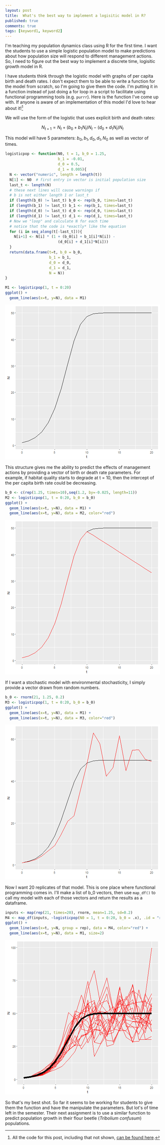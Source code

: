```yaml
--- 
layout: post 
title:  What's the best way to implement a logisitic model in R?
published: true
comments: true
tags: [keyword1, keyword2] 
---
```


I'm teaching my population dynamics class using R for the first time. I want the students to use a simple logistic population model to make predictions about how population size will respond to different management actions. So, I need to figure out the best way to implement a discrete time, logisitic growth model in R.

I have students think through the logistic model with graphs of per capita birth and death rates. I don't expect them to be able to write a function for the model from scratch, so I'm going to give them the code. I'm putting it in a function instead of just doing a for loop in a script to facilitate using functional programming tools (e.g. `purrr`). Here is the function I've come up with. If anyone is aware of an implementation of this model I'd love to hear about it![^allthecode]




We will use the form of the logistic that uses explicit birth and death rates:

$$
N_{t+1} = N_t + (b_0 + b_1 N_t) N_t - (d_0 + d_1 N_t) N_t
$$

This model will have 5 parameters: $b_0, b_1, d_0, d_1, N_0$ as well as vector of times.


```r
logisticpop <- function(N0, t = 1, b_0 = 1.25,
                        b_1 = -0.01,
                        d_0 = 0.5,
                        d_1 = 0.005){
  N <- vector("numeric", length = length(t))
  N[1] <- N0  # first entry in vector is initial population size
  last_t <- length(N)
  # these next lines will cause warnings if
  # b is not either length 1 or last_t
  if (length(b_0) != last_t) b_0 <- rep(b_0, times=last_t)
  if (length(b_1) != last_t) b_1 <- rep(b_1, times=last_t)
  if (length(d_0) != last_t) d_0 <- rep(d_0, times=last_t)
  if (length(d_1) != last_t) d_1 <- rep(d_1, times=last_t)
  # Now we "loop" and calculate N for each time
  # notice that the code is *exactly* like the equation
  for (i in seq_along(t[-last_t])){
    N[i+1] <- N[i] * (1 + (b_0[i] + b_1[i]*N[i]) -
                        (d_0[i] + d_1[i]*N[i]))
  }
  return(data.frame(t=t, b_0 = b_0,
                    b_1 = b_1,
                    d_0 = d_0,
                    d_1 = d_1,
                    N = N))
}
```


```r
M1 <- logisticpop(1, t = 0:20)
ggplot() + 
  geom_line(aes(x=t, y=N), data = M1)
```

![plot of chunk unnamed-chunk-1](/figure/whats-the-best-logistic-model/unnamed-chunk-1-1.png)

This structure gives me the ability to predict the effects of management actions by providing a vector of birth or death rate parameters. For example, if habitat quality starts to degrade at t = 10, then the intercept of the per capita birth rate could be decreasing.


```r
b_0 <- c(rep(1.25, times=10),seq(1.2, by=-0.025, length=11))
M2 <- logisticpop(1, t = 0:20, b_0 = b_0)
ggplot() + 
  geom_line(aes(x=t, y=N), data = M1) + 
  geom_line(aes(x=t, y=N), data = M2, color="red")
```

![plot of chunk unnamed-chunk-2](/figure/whats-the-best-logistic-model/unnamed-chunk-2-1.png)

If I want a stochastic model with environmental stochasticity, I simply provide a vector drawn from random numbers.


```r
b_0 <- rnorm(21, 1.25, 0.2)
M3 <- logisticpop(1, t = 0:20, b_0 = b_0)
ggplot() + 
  geom_line(aes(x=t, y=N), data = M1) + 
  geom_line(aes(x=t, y=N), data = M3, color="red")
```

![plot of chunk unnamed-chunk-3](/figure/whats-the-best-logistic-model/unnamed-chunk-3-1.png)

Now I want 20 replicates of that model. This is one place where functional programming comes in. I'll make a list of b_0 vectors, then use `map_df()` to call my model with each of those vectors and return the results as a dataframe.


```r
inputs <- map(rep(21, times=20), rnorm, mean=1.25, sd=0.2)
M4 <- map_df(inputs, ~logisticpop(N0 = 1, t = 0:20, b_0 = .x), .id = "rep")
ggplot() + 
  geom_line(aes(x=t, y=N, group = rep), data = M4, color="red") +
  geom_line(aes(x=t, y=N), data = M1, size=2) 
```

![plot of chunk unnamed-chunk-4](/figure/whats-the-best-logistic-model/unnamed-chunk-4-1.png)

So that's my best shot. So far it seems to be working for students to give them the function and have the manipulate the parameters. But lot's of time left in the semester. Their next assignment is to use a similar function to predict population growth in their flour beetle (*Tribolium confusum*) populations. 

[^allthecode]: All the code for this post, including that not shown, [can be found here](https://github.com/atyre2/atyre2.github.io/raw/master/_drafts/whats-the-best-logistic-model.Rmd).
